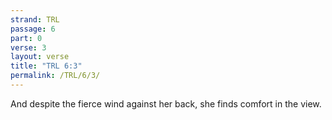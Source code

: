 ```yaml
---
strand: TRL
passage: 6
part: 0
verse: 3
layout: verse
title: "TRL 6:3"
permalink: /TRL/6/3/
---
```

And despite the fierce wind against her back, she finds comfort in the view.
